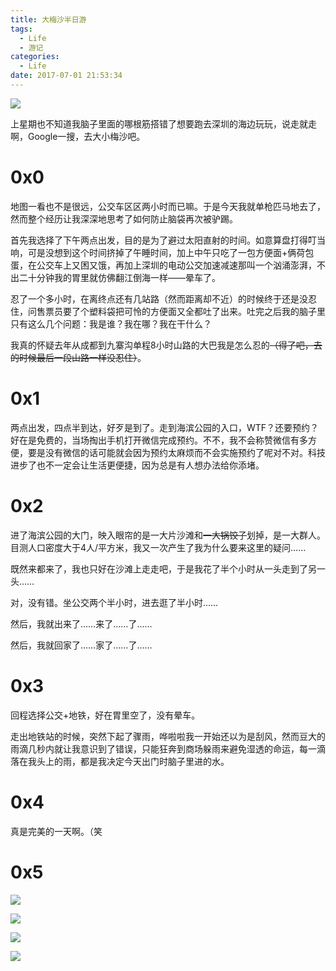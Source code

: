 ```yaml
---
title: 大梅沙半日游
tags:
  - Life
  - 游记
categories:
  - Life
date: 2017-07-01 21:53:34
---
```



![](http://wx4.sinaimg.cn/large/4c1654ddgy1fh4oz0i2r1j23s024i1kx.jpg)

上星期也不知道我脑子里面的哪根筋搭错了想要跑去深圳的海边玩玩，说走就走啊，Google一搜，去大小梅沙吧。

<!--more-->

# 0x0

地图一看也不是很远，公交车区区两小时而已嘛。于是今天我就单枪匹马地去了，然而整个经历让我深深地思考了如何防止脑袋再次被驴踢。

首先我选择了下午两点出发，目的是为了避过太阳直射的时间。如意算盘打得叮当响，可是没想到这个时间挤掉了午睡时间，加上中午只吃了一包方便面+俩荷包蛋，在公交车上又困又饿，再加上深圳的电动公交加速减速那叫一个汹涌澎湃，不出二十分钟我的胃里就仿佛翻江倒海一样——晕车了。

忍了一个多小时，在离终点还有几站路（然而距离却不近）的时候终于还是没忍住，问售票员要了个塑料袋把可怜的方便面又全都吐了出来。吐完之后我的脑子里只有这么几个问题：我是谁？我在哪？我在干什么？

我真的怀疑去年从成都到九寨沟单程8小时山路的大巴我是怎么忍的~~（得了吧，去的时候最后一段山路一样没忍住）~~。

# 0x1

两点出发，四点半到达，好歹是到了。走到海滨公园的入口，WTF？还要预约？好在是免费的，当场掏出手机打开微信完成预约。不不，我不会称赞微信有多方便，要是没有微信的话可能就会因为预约太麻烦而不会实施预约了呢对不对。科技进步了也不一定会让生活更便捷，因为总是有人想办法给你添堵。

# 0x2

进了海滨公园的大门，映入眼帘的是一大片沙滩和~~一大锅饺子~~划掉，是一大群人。目测人口密度大于4人/平方米，我又一次产生了我为什么要来这里的疑问……

既然来都来了，我也只好在沙滩上走走吧，于是我花了半个小时从一头走到了另一头……

对，没有错。坐公交两个半小时，进去逛了半小时……

然后，我就出来了……来了……了……

然后，我就回家了……家了……了……

# 0x3

回程选择公交+地铁，好在胃里空了，没有晕车。

走出地铁站的时候，突然下起了骤雨，哗啦啦我一开始还以为是刮风，然而豆大的雨滴几秒内就让我意识到了错误，只能狂奔到商场躲雨来避免湿透的命运，每一滴落在我头上的雨，都是我决定今天出门时脑子里进的水。

# 0x4

真是完美的一天啊。（笑

# 0x5

![](http://wx1.sinaimg.cn/large/4c1654ddgy1fh4oyv83d5j23s02io7wh.jpg)

![](http://wx2.sinaimg.cn/large/4c1654ddgy1fh4oywr300j23s02io7wh.jpg)

![](http://wx4.sinaimg.cn/large/4c1654ddgy1fh4oyyzu5sj23s02io7wi.jpg)

![](http://wx1.sinaimg.cn/large/4c1654ddgy1fh4oz1qcxrj23s02iono1.jpg)

